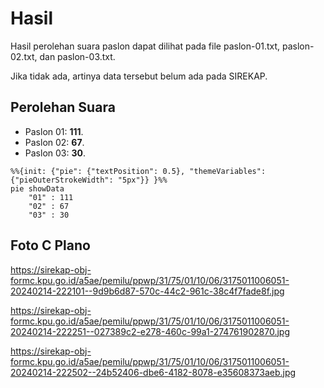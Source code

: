 # Hasil

Hasil perolehan suara paslon dapat dilihat pada file paslon-01.txt, paslon-02.txt, dan paslon-03.txt.

Jika tidak ada, artinya data tersebut belum ada pada SIREKAP.

## Perolehan Suara

 * Paslon 01: **111**.
 * Paslon 02: **67**.
 * Paslon 03: **30**.

```mermaid
%%{init: {"pie": {"textPosition": 0.5}, "themeVariables": {"pieOuterStrokeWidth": "5px"}} }%%
pie showData
    "01" : 111
    "02" : 67
    "03" : 30
```
## Foto C Plano

https://sirekap-obj-formc.kpu.go.id/a5ae/pemilu/ppwp/31/75/01/10/06/3175011006051-20240214-222101--9d9b6d87-570c-44c2-961c-38c4f7fade8f.jpg

https://sirekap-obj-formc.kpu.go.id/a5ae/pemilu/ppwp/31/75/01/10/06/3175011006051-20240214-222251--027389c2-e278-460c-99a1-274761902870.jpg

https://sirekap-obj-formc.kpu.go.id/a5ae/pemilu/ppwp/31/75/01/10/06/3175011006051-20240214-222502--24b52406-dbe6-4182-8078-e35608373aeb.jpg
